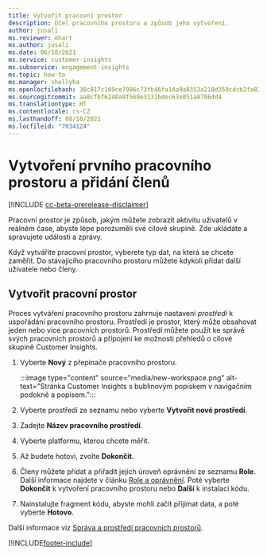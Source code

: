 ```yaml
---
title: Vytvořit pracovní prostor
description: Účel pracovního prostoru a způsob jeho vytvoření.
author: jusali
ms.reviewer: mhart
ms.author: jusali
ms.date: 06/18/2021
ms.service: customer-insights
ms.subservice: engagement-insights
ms.topic: how-to
ms.manager: shellyha
ms.openlocfilehash: 38c817c169ce7986c73fb46fa14a9a8352a218d359cdcb2fa822a34303ff5ecc
ms.sourcegitcommit: aa0cfbf6240a9f560e3131bdec63e051a8786dd4
ms.translationtype: HT
ms.contentlocale: cs-CZ
ms.lasthandoff: 08/10/2021
ms.locfileid: "7034124"
---
```

# <a name="create-the-first-workspaces-and-add-members"></a>Vytvoření prvního pracovního prostoru a přidání členů

[!INCLUDE [cc-beta-prerelease-disclaimer](includes/cc-beta-prerelease-disclaimer.md)]

Pracovní prostor je způsob, jakým můžete zobrazit aktivitu uživatelů v reálném čase, abyste lépe porozuměli své cílové skupině. Zde ukládáte a spravujete události a zprávy.

Když vytváříte pracovní prostor, vyberete typ dat, na která se chcete zaměřit. Do stávajícího pracovního prostoru můžete kdykoli přidat další uživatele nebo členy. 

## <a name="create-a-workspace"></a>Vytvořit pracovní prostor

Proces vytváření pracovního prostoru zahrnuje nastavení *prostředí* k uspořádání pracovního prostoru. Prostředí je prostor, který může obsahovat jeden nebo více pracovních prostorů. Prostředí můžete použít ke správě svých pracovních prostorů a připojení ke možnosti přehledů o cílové skupině Customer Insights.

1. Vyberte **Nový** z přepínače pracovního prostoru.

   :::image type="content" source="media/new-workspace.png" alt-text="Stránka Customer Insights s bublinovým popiskem v navigačním podokně a popisem.":::

1. Vyberte prostředí ze seznamu nebo vyberte **Vytvořit nové prostředí**.
1. Zadejte **Název pracovního prostředí**.
1. Vyberte platformu, kterou chcete měřit.
1. Až budete hotovi, zvolte **Dokončit**. 
1. Členy můžete přidat a přiřadit jejich úroveň oprávnění ze seznamu **Role**. Další informace najdete v článku [Role a oprávnění](user-roles.md). Poté vyberte **Dokončit** k vytvoření pracovního prostoru nebo **Další** k instalaci kódu.
1. Nainstalujte fragment kódu, abyste mohli začít přijímat data, a poté vyberte **Hotovo**.

Další informace viz [Správa a prostředí pracovních prostorů](manage-environments-workspaces.md).

[!INCLUDE[footer-include](../includes/footer-banner.md)]

